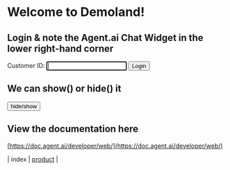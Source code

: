 # Welcome to Demoland!

## Login & note the Agent.ai Chat Widget in the lower right-hand corner
Customer ID: <input type='text' name='cid' id='cid' autofocus>
<button onclick="myFunction()">Login</button>

## We can show() or hide() it
<input type='button' id='hideshow' value='hide/show' onclick="toggle()">

## View the documentation here
[https://doc.agent.ai/developer/web/](https://doc.agent.ai/developer/web/)

<!-- agent.ai chat widget begin -->
<script id="user-care-script" type="text/javascript" src="https://webclient.agent.ai/js/agentai.js">
</script>
<script>
function myFunction() {
    var x = document.getElementById('cid').value;
    AgentAI.initialize({
           'app_id': 'udvlVlwJLtdfGpuFvelhqw',
           'api_key': 'AHTN65UUJVE4Q0002UPWNPOZ262FC3DAWLS2KJH3XE',
           'allow_location': true,
           'api_domain': 'agent-demo01.agent.ai',
           'customer_id': x
    });
}
AgentAI.tags(['index_page']);
</script>
<!-- agent.ai chat widget end -->

<script>
function toggle() {
   AgentAI.toggle();
}
</script>

| index | [product](https://aaronhmiller.github.io/product) |

